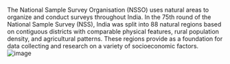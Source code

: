 The National Sample Survey Organisation (NSSO) uses natural areas to organize and conduct surveys throughout India. In the 75th round of the National Sample Survey (NSS), India was split into 88 natural regions based on contiguous districts with comparable physical features, rural population density, and agricultural patterns. These regions provide as a foundation for data collecting and research on a variety of socioeconomic factors.
![image](https://github.com/user-attachments/assets/c7431105-7526-4acc-8d0a-af916d501144)

